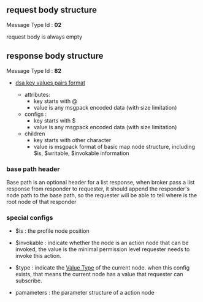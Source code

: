 ## request body structure

Message Type Id : **02**

request body is always empty

## response body structure

Message Type Id : **82**

* [dsa key values pairs format](../common/DSA-Binary-Encoding.md#key-value-pairs-encoding)

  * attributes: 
     * key starts with @
     * value is any msgpack encoded data (with size limitation)
  * configs : 
     * key starts with $
     * value is any msgpack encoded data (with size limitation)
  * children
     * key starts with other character
     * value is msgpack format of basic map node structure, including $is, $writable, $invokable information

### base path header

Base path is an optional header for a list response, when broker pass a list response from responder to requester, it should append the responder's node path to the base path, so the requester will be able to tell where is the root node of that responder


### special configs

* $is : the profile node position
* $invokable : indicate whether the node is an action node that can be invoked, the value is the minimal permission level requester needs to invoke this action.
* $type : indicate the [Value Type](Value-Types) of the current node. when this config exists, that means the current node has a value that requester can subscribe.


* pamameters : the parameter structure of a action node



